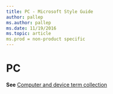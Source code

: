 ```yaml
---
title: PC - Microsoft Style Guide
author: pallep
ms.author: pallep
ms.date: 11/19/2016
ms.topic: article
ms.prod = non-product specific
---
```


# PC

**See** [Computer and device term collection](/style-guide/a-z-word-list-term-collections/term-collections/computer-device-terms)
